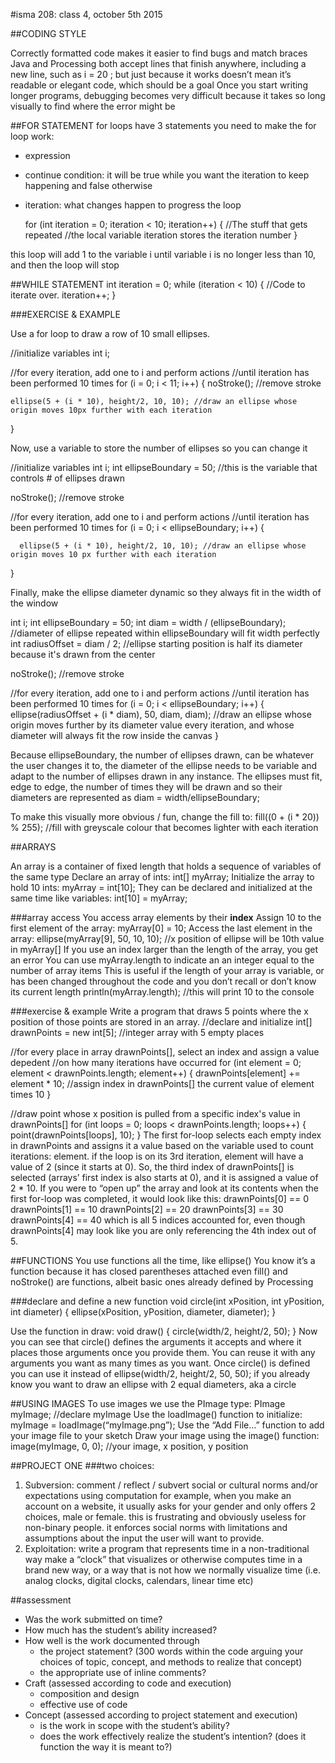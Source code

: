 #isma 208: class 4, october 5th 2015

##CODING STYLE

Correctly formatted code makes it easier to find bugs and match braces
Java and Processing both accept lines that finish anywhere, including a new line, such as
  i = 20
  ;
but just because it works doesn’t mean it’s readable or elegant code, which should be a goal
Once you start writing longer programs, debugging becomes very difficult because it takes so long visually to find where the error might be

##FOR STATEMENT
for loops have 3 statements you need to make the for loop work:
- expression
- continue condition: it will be true while you want the iteration to keep happening and false otherwise
- iteration: what changes happen to progress the loop

  for (int iteration = 0; iteration < 10; iteration++) {
    //The stuff that gets repeated
    //the local variable iteration stores the iteration number
  }

this loop will add 1 to the variable i until variable i is no longer less than 10, and then the loop will stop

##WHILE STATEMENT
  int iteration = 0;
  while (iteration < 10) {
    //Code to iterate over.
    iteration++;
  }

###EXERCISE & EXAMPLE

Use a for loop to draw a row of 10 small ellipses.

  //initialize variables
  int i;

  //for every iteration, add one to i and perform actions
  //until iteration has been performed 10 times
  for (i = 0; i < 11; i++) {
    noStroke(); //remove stroke

    ellipse(5 + (i * 10), height/2, 10, 10); //draw an ellipse whose origin moves 10px further with each iteration
  }

Now, use a variable to store the number of ellipses so you can change it

  //initialize variables
  int i;
  int ellipseBoundary = 50; //this is the variable that controls # of ellipses drawn

  noStroke(); //remove stroke

  //for every iteration, add one to i and perform actions
  //until iteration has been performed 10 times
  for (i = 0; i < ellipseBoundary; i++) {

      ellipse(5 + (i * 10), height/2, 10, 10); //draw an ellipse whose origin moves 10 px further with each iteration
  }

Finally, make the ellipse diameter dynamic so they always fit in the width of the window

  int i;
  int ellipseBoundary = 50;
  int diam = width / (ellipseBoundary); //diameter of ellipse repeated within ellipseBoundary will fit width perfectly
  int radiusOffset = diam / 2; //ellipse starting position is half its diameter because it's drawn from the center

  noStroke(); //remove stroke

  //for every iteration, add one to i and perform actions
  //until iteration has been performed 10 times
  for (i = 0; i < ellipseBoundary; i++) {
    ellipse(radiusOffset + (i * diam), 50, diam, diam); //draw an ellipse whose origin moves further by its diameter value every iteration, and whose diameter will always fit the row inside the canvas
  }

Because ellipseBoundary, the number of ellipses drawn, can be whatever the user changes it to, the diameter of the ellipse needs to be variable and adapt to the number of ellipses drawn in any instance. The ellipses must fit, edge to edge, the number of times they will be drawn and so their diameters are represented as diam = width/ellipseBoundary;

To make this visually more obvious / fun, change the fill to:
  fill((0 + (i * 20)) % 255); //fill with greyscale colour that becomes lighter with each iteration

##ARRAYS

An array is a container of fixed length that holds a sequence of variables of the same type
Declare an array of ints:
  int[] myArray;
Initialize the array to hold 10 ints:
  myArray = int[10];
They can be declared and initialized at the same time like variables:
  int[10] = myArray;

###array access
You access array elements by their **index**
Assign 10 to the first element of the array:
  myArray[0] = 10;
Access the last element in the array:
  ellipse(myArray[9], 50, 10, 10); //x position of ellipse will be 10th value in myArray[]
If you use an index larger than the length of the array, you get an error
You can use myArray.length to indicate an an integer equal to the number of array items
This is useful if the length of your array is variable, or has been changed throughout the code and you don’t recall or don’t know its current length
  println(myArray.length); //this will print 10 to the console

###exercise & example
Write a program that draws 5 points where the x position of those points are stored in an array.
  //declare and initialize
  int[] drawnPoints = new int[5]; //integer array with 5 empty places

  //for every place in array drawnPoints[], select an index and assign a value depedent 
  //on how many iterations have occurred
  for (int element = 0; element < drawnPoints.length; element++) {
    drawnPoints[element] += element * 10; //assign index in drawnPoints[] the current value of element times 10
  }

  //draw point whose x position is pulled from a specific index's value in drawnPoints[]
  for (int loops = 0; loops < drawnPoints.length; loops++) {
    point(drawnPoints[loops], 10);
  }
The first for-loop selects each empty index in drawnPoints and assigns it a value based on the variable used to count iterations: element. if the loop is on its 3rd iteration, element will have a value of 2 (since it starts at 0). So, the third index of drawnPoints[] is selected (arrays’ first index is also starts at 0), and it is assigned a value of 2 * 10. If you were to “open up” the array and look at its contents when the first for-loop was completed, it would look like this:
  drawnPoints[0] == 0
  drawnPoints[1] == 10
  drawnPoints[2] == 20
  drawnPoints[3] == 30
  drawnPoints[4] == 40
which is all 5 indices accounted for, even though drawnPoints[4] may look like you are only referencing the 4th index out of 5.

##FUNCTIONS
You use functions all the time, like ellipse()
You know it’s a function because it has closed parentheses attached
even fill() and noStroke() are functions, albeit basic ones already defined by Processing

###declare and define a new function
void circle(int xPosition, int yPosition, int diameter) {
  ellipse(xPosition, yPosition, diameter, diameter);
}

Use the function in draw:
void draw() {
  circle(width/2, height/2, 50);
}
Now you can see that circle() defines the arguments it accepts and where it places those arguments once you provide them. You can reuse it with any arguments you want as many times as you want. Once circle() is defined you can use it instead of 
  ellipse(width/2, height/2, 50, 50);
if you already know you want to draw an ellipse with 2 equal diameters, aka a circle

##USING IMAGES
To use images we use the PImage type:
  PImage myImage; //declare myImage
Use the loadImage() function to initialize:
  myImage = loadImage(“myImage.png”);
Use the “Add File…” function to add your image file to your sketch
Draw your image using the image() function:
  image(myImage, 0, 0); //your image, x position, y position

##PROJECT ONE
###two choices:
1. Subversion: comment / reflect / subvert social or cultural norms and/or expectations using computation
for example, when you make an account on a website, it usually asks for your gender and only offers 2 choices, male or female. this is frustrating and obviously useless for non-binary people. it enforces social norms with limitations and assumptions about the input the user will want to provide.
2. Exploitation: write a program that represents time in a non-traditional way
make a “clock” that visualizes or otherwise computes time in a brand new way, or a way that is not how we normally visualize time (i.e. analog clocks, digital clocks, calendars, linear time etc)

##assessment
- Was the work submitted on time?
- How much has the student’s ability increased?
- How well is the work documented through
  - the project statement? (300 words within the code arguing your choices of topic, concept, and methods to realize that concept)
  - the appropriate use of inline comments?
- Craft (assessed according to code and execution)
  - composition and design
  - effective use of code
- Concept (assessed according to project statement and execution)
  - is the work in scope with the student’s ability?
  - does the work effectively realize the student’s intention? (does it function the way it is meant to?)
